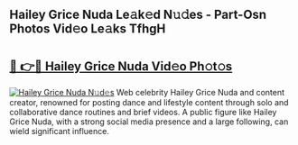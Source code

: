 ## Hailey Grice Nuda Le𝚊k𝚎d N𝚞𝚍es - Part-Osn Photos Vid𝚎o Le𝚊ks TfhgH

# <h2><a href="http://fbdthc.evod.top/?m=Hailey+Grice+Nuda">🔗 👉🔴 Hailey Grice Nuda Vid𝚎o Ph𝚘t𝚘s</a></h2>

[![Hailey Grice Nuda N𝚞d𝚎s](https://i.imgur.com/8V9OHl7.gif)](http://fbdthc.evod.top/?m=Hailey+Grice+Nuda)
Web celebrity Hailey Grice Nuda and content creator, renowned for posting dance and lifestyle content through solo and collaborative dance routines and brief videos. A public figure like Hailey Grice Nuda, with a strong social media presence and a large following, can wield significant influence. 
